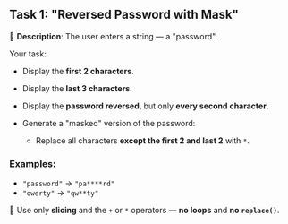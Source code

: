 ## Task 1: "Reversed Password with Mask"
🔐 **Description**: The user enters a string — a "password".

Your task:

- Display the **first 2 characters**.
- Display the **last 3 characters**.
- Display the **password reversed**, but only **every second character**.
- Generate a "masked" version of the password:

  - Replace all characters **except the first 2 and last 2** with `*`.

### Examples:

- `"password"` → `"pa****rd"`
- `"qwerty"` → `"qw**ty"`

📌 Use only **slicing** and the `+` or `*` operators — **no loops** and **no `replace()`**.

